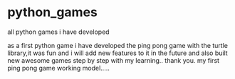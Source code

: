 # python_games
all python games i have developed

as a first python game i have developed the  ping pong game with the turtle library,it was fun and i will add new features to it in the future and also built new awesome games step by step with my learning..
thank you.
my first ping pong game working model.....

